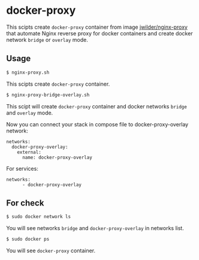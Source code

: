 # docker-proxy

This scipts create `docker-proxy` container from image [jwilder/nginx-proxy](https://hub.docker.com/r/jwilder/nginx-proxy/) that automate Nginx reverse proxy for docker containers and create docker network `bridge` or `overlay` mode.

## Usage

```bash
$ nginx-proxy.sh
```

This scipts create `docker-proxy` container.


```bash
$ nginx-proxy-bridge-overlay.sh
```

This scipt will create `docker-proxy` container and docker networks `bridge` and `overlay` mode.

Now you can connect your stack in compose file to docker-proxy-overlay network:

```docker-compose
networks:
  docker-proxy-overlay:
    external:
      name: docker-proxy-overlay
```

For services:

```docker-compose
networks:
      - docker-proxy-overlay
```
	

## For check

```bash
$ sudo docker network ls
```

You will see networks `bridge` and `docker-proxy-overlay` in networks list.

```bash
$ sudo docker ps
```

You will see `docker-proxy` container.

